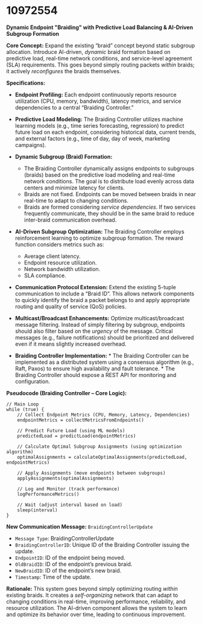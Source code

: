 # 10972554

**Dynamic Endpoint "Braiding" with Predictive Load Balancing & AI-Driven Subgroup Formation**

**Core Concept:** Expand the existing “braid” concept beyond static subgroup allocation. Introduce AI-driven, *dynamic* braid formation based on predictive load, real-time network conditions, and service-level agreement (SLA) requirements. This goes beyond simply routing packets *within* braids; it actively *reconfigures* the braids themselves.

**Specifications:**

*   **Endpoint Profiling:** Each endpoint continuously reports resource utilization (CPU, memory, bandwidth), latency metrics, and service dependencies to a central “Braiding Controller.”

*   **Predictive Load Modeling:** The Braiding Controller utilizes machine learning models (e.g., time series forecasting, regression) to predict future load on each endpoint, considering historical data, current trends, and external factors (e.g., time of day, day of week, marketing campaigns).

*   **Dynamic Subgroup (Braid) Formation:**
    *   The Braiding Controller dynamically assigns endpoints to subgroups (braids) based on the predictive load modeling and real-time network conditions.  The goal is to distribute load evenly across data centers and minimize latency for clients.
    *   Braids are not fixed. Endpoints can be moved between braids in near real-time to adapt to changing conditions.
    *   Braids are formed considering *service dependencies*.  If two services frequently communicate, they should be in the same braid to reduce inter-braid communication overhead.
*   **AI-Driven Subgroup Optimization:** The Braiding Controller employs reinforcement learning to optimize subgroup formation.  The reward function considers metrics such as:
    *   Average client latency.
    *   Endpoint resource utilization.
    *   Network bandwidth utilization.
    *   SLA compliance.
*   **Communication Protocol Extension:** Extend the existing 5-tuple communication to include a “Braid ID”. This allows network components to quickly identify the braid a packet belongs to and apply appropriate routing and quality of service (QoS) policies.
*   **Multicast/Broadcast Enhancements:**  Optimize multicast/broadcast message filtering.  Instead of simply filtering by subgroup, endpoints should also filter based on the *urgency* of the message.  Critical messages (e.g., failure notifications) should be prioritized and delivered even if it means slightly increased overhead.
*    **Braiding Controller Implementation:**
    *   The Braiding Controller can be implemented as a distributed system using a consensus algorithm (e.g., Raft, Paxos) to ensure high availability and fault tolerance.
    *   The Braiding Controller should expose a REST API for monitoring and configuration.

**Pseudocode (Braiding Controller – Core Logic):**

```
// Main Loop
while (true) {
    // Collect Endpoint Metrics (CPU, Memory, Latency, Dependencies)
    endpointMetrics = collectMetricsFromEndpoints()

    // Predict Future Load (using ML models)
    predictedLoad = predictLoad(endpointMetrics)

    // Calculate Optimal Subgroup Assignments (using optimization algorithm)
    optimalAssignments = calculateOptimalAssignments(predictedLoad, endpointMetrics)

    // Apply Assignments (move endpoints between subgroups)
    applyAssignments(optimalAssignments)

    // Log and Monitor (track performance)
    logPerformanceMetrics()

    // Wait (adjust interval based on load)
    sleep(interval)
}
```

**New Communication Message:** `BraidingControllerUpdate`

*   `Message Type`: BraidingControllerUpdate
*   `BraidingControllerID`: Unique ID of the Braiding Controller issuing the update.
*   `EndpointID`: ID of the endpoint being moved.
*   `OldBraidID`: ID of the endpoint’s previous braid.
*   `NewBraidID`: ID of the endpoint’s new braid.
*   `Timestamp`: Time of the update.

**Rationale:** This system goes beyond simply optimizing routing *within* existing braids. It creates a *self-organizing* network that can adapt to changing conditions in real-time, improving performance, reliability, and resource utilization. The AI-driven component allows the system to learn and optimize its behavior over time, leading to continuous improvement.